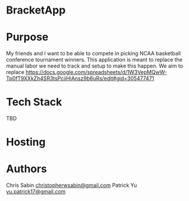 # BracketApp

# Purpose

My friends and I want to be able to compete in picking NCAA basketball conference tournament winners. This application is meant to replace the manual labor we need to track and setup to make this happen. We aim to replace https://docs.google.com/spreadsheets/d/1W3VepMQwW-Tp0fT9XXkZh4SR3tsPciiHiAnsz9b6uRs/edit#gid=305477471

# Tech Stack

TBD

# Hosting

# Authors

Chris Sabin <christopherwsabin@gmail.com>
Patrick Yu <yu.patrick17@gmail.com>
